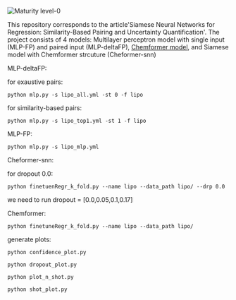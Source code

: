 ![Maturity level-0](https://img.shields.io/badge/Maturity%20Level-ML--0-red)

This repository corresponds to the article'Siamese Neural Networks for Regression: Similarity-Based Pairing and Uncertainty Quantification'. The project consists of 4 models: Multilayer perceptron model with single input (MLP-FP) and paired input (MLP-deltaFP), [Chemformer model](https://github.com/MolecularAI/Chemformer), and Siamese model with Chemformer strcuture (Cheformer-snn)


MLP-deltaFP: 

for exaustive pairs:

`python mlp.py -s lipo_all.yml -st 0 -f lipo`  

for similarity-based pairs:

`python mlp.py -s lipo_top1.yml -st 1 -f lipo`  

MLP-FP:

`python mlp.py -s lipo_mlp.yml`

Cheformer-snn:

for dropout 0.0:

`python finetuenRegr_k_fold.py --name lipo --data_path lipo/ --drp 0.0`   

we need to run dropout = [0.0,0.05,0.1,0.17]

Chemformer:

`python finetuneRegr_k_fold.py --name lipo --data_path lipo/` 

generate plots:

`python confidence_plot.py` 

`python dropout_plot.py` 

`python plot_n_shot.py` 

`python shot_plot.py` 





            
